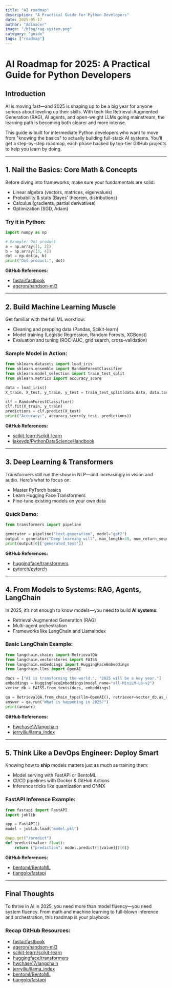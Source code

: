 ```yaml
---
title: "AI roadmap"
description: "A Practical Guide for Python Developers"
date: 2025-05-17
author: "Adinacer"
image: "/blog/rag-system.png"
category: "guide"
tags: ["roadmap"]
---
```



# AI Roadmap for 2025: A Practical Guide for Python Developers

## Introduction

AI is moving fast—and 2025 is shaping up to be a big year for anyone serious about leveling up their skills. With tech like Retrieval-Augmented Generation (RAG), AI agents, and open-weight LLMs going mainstream, the learning path is becoming both clearer and more intense.

This guide is built for intermediate Python developers who want to move from "knowing the basics" to actually building full-stack AI systems. You’ll get a step-by-step roadmap, each phase backed by top-tier GitHub projects to help you learn by doing.

---

## 1. Nail the Basics: Core Math & Concepts

Before diving into frameworks, make sure your fundamentals are solid:

- Linear algebra (vectors, matrices, eigenvalues)
- Probability & stats (Bayes' theorem, distributions)
- Calculus (gradients, partial derivatives)
- Optimization (SGD, Adam)

### Try it in Python:

```python
import numpy as np

# Example: Dot product
a = np.array([1, 2])
b = np.array([3, 4])
dot = np.dot(a, b)
print("Dot product:", dot)
```

**GitHub References:**
- [fastai/fastbook](https://github.com/fastai/fastbook)
- [ageron/handson-ml3](https://github.com/ageron/handson-ml3)

---

## 2. Build Machine Learning Muscle

Get familiar with the full ML workflow:

- Cleaning and prepping data (Pandas, Scikit-learn)
- Model training (Logistic Regression, Random Forests, XGBoost)
- Evaluation and tuning (ROC-AUC, grid search, cross-validation)

### Sample Model in Action:

```python
from sklearn.datasets import load_iris
from sklearn.ensemble import RandomForestClassifier
from sklearn.model_selection import train_test_split
from sklearn.metrics import accuracy_score

data = load_iris()
X_train, X_test, y_train, y_test = train_test_split(data.data, data.target, test_size=0.3)

clf = RandomForestClassifier()
clf.fit(X_train, y_train)
predictions = clf.predict(X_test)
print("Accuracy:", accuracy_score(y_test, predictions))
```

**GitHub References:**
- [scikit-learn/scikit-learn](https://github.com/scikit-learn/scikit-learn)
- [jakevdp/PythonDataScienceHandbook](https://github.com/jakevdp/PythonDataScienceHandbook)

---

## 3. Deep Learning & Transformers

Transformers still run the show in NLP—and increasingly in vision and audio. Here’s what to focus on:

- Master PyTorch basics
- Learn Hugging Face Transformers
- Fine-tune existing models on your own data

### Quick Demo:

```python
from transformers import pipeline

generator = pipeline("text-generation", model="gpt2")
output = generator("Deep learning will", max_length=30, num_return_sequences=1)
print(output[0]['generated_text'])
```

**GitHub References:**
- [huggingface/transformers](https://github.com/huggingface/transformers)
- [pytorch/pytorch](https://github.com/pytorch/pytorch)

---

## 4. From Models to Systems: RAG, Agents, LangChain

In 2025, it’s not enough to know models—you need to build **AI systems**:

- Retrieval-Augmented Generation (RAG)
- Multi-agent orchestration
- Frameworks like LangChain and LlamaIndex

### Basic LangChain Example:

```python
from langchain.chains import RetrievalQA
from langchain.vectorstores import FAISS
from langchain.embeddings import HuggingFaceEmbeddings
from langchain.llms import OpenAI

docs = ["AI is transforming the world.", "2025 will be a key year."]
embeddings = HuggingFaceEmbeddings(model_name="all-MiniLM-L6-v2")
vector_db = FAISS.from_texts(docs, embeddings)

qa = RetrievalQA.from_chain_type(llm=OpenAI(), retriever=vector_db.as_retriever())
answer = qa.run("What is happening in 2025?")
print(answer)
```

**GitHub References:**
- [hwchase17/langchain](https://github.com/hwchase17/langchain)
- [jerryjliu/llama_index](https://github.com/jerryjliu/llama_index)

---

## 5. Think Like a DevOps Engineer: Deploy Smart

Knowing how to **ship** models matters just as much as training them:

- Model serving with FastAPI or BentoML
- CI/CD pipelines with Docker & GitHub Actions
- Inference tricks like quantization and ONNX

### FastAPI Inference Example:

```python
from fastapi import FastAPI
import joblib

app = FastAPI()
model = joblib.load("model.pkl")

@app.get("/predict")
def predict(value: float):
    return {"prediction": model.predict([[value]])[0]}
```

**GitHub References:**
- [bentoml/BentoML](https://github.com/bentoml/BentoML)
- [tiangolo/fastapi](https://github.com/tiangolo/fastapi)

---

## Final Thoughts

To thrive in AI in 2025, you need more than model fluency—you need system fluency. From math and machine learning to full-blown inference and orchestration, this roadmap is your playbook.

### Recap GitHub Resources:

- [fastai/fastbook](https://github.com/fastai/fastbook)
- [ageron/handson-ml3](https://github.com/ageron/handson-ml3)
- [scikit-learn/scikit-learn](https://github.com/scikit-learn/scikit-learn)
- [huggingface/transformers](https://github.com/huggingface/transformers)
- [hwchase17/langchain](https://github.com/hwchase17/langchain)
- [jerryjliu/llama_index](https://github.com/jerryjliu/llama_index)
- [bentoml/BentoML](https://github.com/bentoml/BentoML)
- [tiangolo/fastapi](https://github.com/tiangolo/fastapi)
